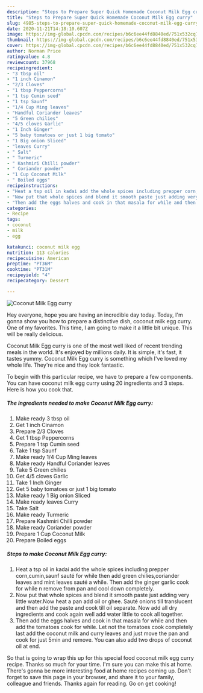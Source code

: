 ```yaml
---
description: "Steps to Prepare Super Quick Homemade Coconut Milk Egg curry"
title: "Steps to Prepare Super Quick Homemade Coconut Milk Egg curry"
slug: 4985-steps-to-prepare-super-quick-homemade-coconut-milk-egg-curry
date: 2020-11-21T14:18:10.607Z
image: https://img-global.cpcdn.com/recipes/b6c6ee44fd8840ed/751x532cq70/coconut-milk-egg-curry-recipe-main-photo.jpg
thumbnail: https://img-global.cpcdn.com/recipes/b6c6ee44fd8840ed/751x532cq70/coconut-milk-egg-curry-recipe-main-photo.jpg
cover: https://img-global.cpcdn.com/recipes/b6c6ee44fd8840ed/751x532cq70/coconut-milk-egg-curry-recipe-main-photo.jpg
author: Norman Price
ratingvalue: 4.8
reviewcount: 37968
recipeingredient:
- "3 tbsp oil"
- "1 inch Cinamon"
- "2/3 Cloves"
- "1 tbsp Peppercorns"
- "1 tsp Cumin seed"
- "1 tsp Saunf"
- "1/4 Cup Ming leaves"
- "Handful Coriander leaves"
- "5 Green chilies"
- "4/5 cloves Garlic"
- "1 Inch Ginger"
- "5 baby tomatoes or just 1 big tomato"
- "1 Big onion Sliced"
- "leaves Curry"
- " Salt"
- " Turmeric"
- " Kashmiri Chilli powder"
- " Coriander powder"
- "1 Cup Coconut Milk"
- " Boiled eggs"
recipeinstructions:
- "Heat a tsp oil in kadai add the whole spices including prepper corn,cumin,saunf sauté for while then add green chilies,coriander leaves and mint leaves sauté a while. Then add the ginger garlic cook for while n remove from pan and cool down completely."
- "Now put that whole spices and blend it smooth paste just adding very little water.Now heat a pan add oil or ghee. Sauté onions till translucent and then add the paste and cook till oil separate. Now add all dry ingredients and cook again well add water little to cook all together."
- "Then add the eggs halves and cook in that masala for while and then add the tomatoes cook for while. Let not the tomatoes cook completely last add the coconut milk and curry leaves and just move the pan and cook for just 5min and remove. You can also add two drops of coconut oil at end."
categories:
- Recipe
tags:
- coconut
- milk
- egg

katakunci: coconut milk egg 
nutrition: 113 calories
recipecuisine: American
preptime: "PT36M"
cooktime: "PT31M"
recipeyield: "4"
recipecategory: Dessert

---
```



![Coconut Milk Egg curry](https://img-global.cpcdn.com/recipes/b6c6ee44fd8840ed/751x532cq70/coconut-milk-egg-curry-recipe-main-photo.jpg)

Hey everyone, hope you are having an incredible day today. Today, I'm gonna show you how to prepare a distinctive dish, coconut milk egg curry. One of my favorites. This time, I am going to make it a little bit unique. This will be really delicious.

Coconut Milk Egg curry is one of the most well liked of recent trending meals in the world. It's enjoyed by millions daily. It is simple, it's fast, it tastes yummy. Coconut Milk Egg curry is something which I've loved my whole life. They're nice and they look fantastic.




To begin with this particular recipe, we have to prepare a few components. You can have coconut milk egg curry using 20 ingredients and 3 steps. Here is how you cook that.

<!--inarticleads1-->

##### The ingredients needed to make Coconut Milk Egg curry:

1. Make ready 3 tbsp oil
1. Get 1 inch Cinamon
1. Prepare 2/3 Cloves
1. Get 1 tbsp Peppercorns
1. Prepare 1 tsp Cumin seed
1. Take 1 tsp Saunf
1. Make ready 1/4 Cup Ming leaves
1. Make ready Handful Coriander leaves
1. Take 5 Green chilies
1. Get 4/5 cloves Garlic
1. Take 1 Inch Ginger
1. Get 5 baby tomatoes or just 1 big tomato
1. Make ready 1 Big onion Sliced
1. Make ready leaves Curry
1. Take  Salt
1. Make ready  Turmeric
1. Prepare  Kashmiri Chilli powder
1. Make ready  Coriander powder
1. Prepare 1 Cup Coconut Milk
1. Prepare  Boiled eggs




<!--inarticleads2-->

##### Steps to make Coconut Milk Egg curry:

1. Heat a tsp oil in kadai add the whole spices including prepper corn,cumin,saunf sauté for while then add green chilies,coriander leaves and mint leaves sauté a while. Then add the ginger garlic cook for while n remove from pan and cool down completely.
1. Now put that whole spices and blend it smooth paste just adding very little water.Now heat a pan add oil or ghee. Sauté onions till translucent and then add the paste and cook till oil separate. Now add all dry ingredients and cook again well add water little to cook all together.
1. Then add the eggs halves and cook in that masala for while and then add the tomatoes cook for while. Let not the tomatoes cook completely last add the coconut milk and curry leaves and just move the pan and cook for just 5min and remove. You can also add two drops of coconut oil at end.




So that is going to wrap this up for this special food coconut milk egg curry recipe. Thanks so much for your time. I'm sure you can make this at home. There's gonna be more interesting food at home recipes coming up. Don't forget to save this page in your browser, and share it to your family, colleague and friends. Thanks again for reading. Go on get cooking!
